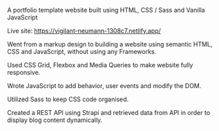 A portfolio template website built using HTML, CSS / Sass and Vanilla JavaScript

Live site: https://vigilant-neumann-1308c7.netlify.app/

Went from a markup design to building a website using semantic
HTML, CSS and JavaScript, without using any Frameworks.

Used CSS Grid, Flexbox and Media Queries to make website fully
responsive.

Wrote JavaScript to add behavior, user events and modify the DOM.

Utilized Sass to keep CSS code organised.

Created a REST API using Strapi and retrieved data from API in order
to display blog content dynamically.
